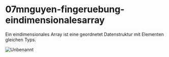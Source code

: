 # 07mnguyen-fingeruebung-eindimensionalesarray

Ein eindimensionales Array ist eine geordnetet Datenstruktur mit Elementen gleichen Typs.

![Unbenannt](https://user-images.githubusercontent.com/114597000/203499671-32f09d93-0aa2-42dd-a827-aa69be92186e.jpg)


